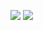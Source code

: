 
![](https://github.com/ratewalamit/Machine-Learning-Specialization-Coursera/blob/64a19b1c162b79e9d4e70fa25eeb265a6d31137f/C3%20-%20Unsupervised%20Learning,%20Recommenders,%20Reinforcement%20Learning/week2/Practice%20Quiz%20:%20Collaborative%20Filtering/ss1.png)
![](https://github.com/ratewalamit/Machine-Learning-Specialization-Coursera/blob/64a19b1c162b79e9d4e70fa25eeb265a6d31137f/C3%20-%20Unsupervised%20Learning,%20Recommenders,%20Reinforcement%20Learning/week2/Practice%20Quiz%20:%20Collaborative%20Filtering/ss2.png)